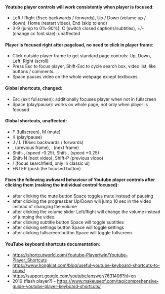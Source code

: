 #### Youtube player controls will work consistently when player is focused:
- Left / Right (5sec backwards / forwards), Up / Down (volume up / down), Home (restart video), End (skip to end)
- 0-9 (jump to 0%-90%), C (switch closed captions/subtitles), +/- (change cc font size):  unaffected

#### Player is focused right after pageload, no need to click in player frame:
- Click outside player frame to get standard page controls: Up, Down, Left, Right (scroll)
- Press Esc to focus player, Shift-Esc to cycle search box, video list, like buttons / comments.
- Space pauses video on the whole webpage except textboxes.

#### Global shortcuts, changed:
- Esc (exit fullscreen):  additionally focuses player when not in fullscreen
- Space (play/pause):  works on whole page, not only when player is focused

#### Global shortcuts, unaffected:
- F (fullscreen), M (mute)
- K (play/pause)
- J / L (10sec backwards / forwards)
- , (previous frame), . (next frame)
- Shift-, (speed -0.25), Shift-. (speed +0.25)
- Shift-N (next video), Shift-P (previous video)
- / (focus searchfield, only in classic ui)
- ENTER (push the focused button)

#### Fixes the following awkward behaviour of Youtube player controls after clicking them (making the individual control focused):
- after clicking the mute button Space toggles mute instead of pausing
- after clicking the progressbar Up/Down will jump 10 sec in the video instead of changing the volume
- after clicking the volume slider Left/Right will change the volume instead of jumping the video.
- after clicking subtitle button Space will toggle subtitles
- after clicking settings button Space will toggle settings
- after clicking fullscreen button Space will toggle fullscreen

#### YouTube keyboard shortcuts documentation:
- https://shortcutworld.com/Youtube-Player/win/Youtube-Player_Shortcuts
- https://www.hongkiat.com/blog/useful-youtube-keyboard-shortcuts-to-know/
- https://support.google.com/youtube/answer/7631406?hl=en
- 2010 (flash player?) - https://www.makeuseof.com/tag/comprehensive-guide-youtube-player-keyboard-shortcuts/
